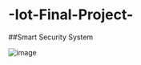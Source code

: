 # -Iot-Final-Project-
##Smart Security System 

![image](https://user-images.githubusercontent.com/22668271/101998910-8430e780-3ca5-11eb-8926-4ceee7e97ca5.png)
